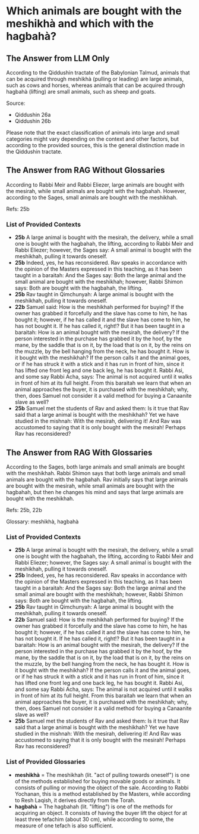 # Which animals are bought with the meshikhà and which with the hagbahà?
## The Answer from LLM Only
According to the Qiddushin tractate of the Babylonian Talmud, animals that can be acquired through meshikhà (pulling or leading) are large animals, such as cows and horses, whereas animals that can be acquired through hagbahà (lifting) are small animals, such as sheep and goats.

Source:
* Qiddushin 26a
* Qiddushin 26b

Please note that the exact classification of animals into large and small categories might vary depending on the context and other factors, but according to the provided sources, this is the general distinction made in the Qiddushin tractate.

## The Answer from RAG Without Glossaries
According to Rabbi Meir and Rabbi Eliezer, large animals are bought with the mesirah, while small animals are bought with the hagbahah. However, according to the Sages, small animals are bought with the meshikhah.

Refs: 25b
### List of Provided Contexts
* **25b** A large animal is bought with the mesirah, the delivery, while a small one is bought with the hagbahah, the lifting, according to Rabbi Meir and Rabbi Eliezer; however, the Sages say: A small animal is bought with the meshikhah, pulling it towards oneself.
* **25b** Indeed, yes, he has reconsidered. Rav speaks in accordance with the opinion of the Masters expressed in this teaching, as it has been taught in a baraitah: And the Sages say: Both the large animal and the small animal are bought with the meshikhah; however, Rabbi Shimon says: Both are bought with the hagbahah, the lifting.
* **25b** Rav taught in Qimchunyah: A large animal is bought with the meshikhah, pulling it towards oneself.
* **22b** Samuel said: How is the meshikhah performed for buying? If the owner has grabbed it forcefully and the slave has come to him, he has bought it; however, if he has called it and the slave has come to him, he has not bought it. If he has called it, right!? But it has been taught in a baraitah: How is an animal bought with the mesirah, the delivery? If the person interested in the purchase has grabbed it by the hoof, by the mane, by the saddle that is on it, by the load that is on it, by the reins on the muzzle, by the bell hanging from the neck, he has bought it. How is it bought with the meshikhah? If the person calls it and the animal goes, or if he has struck it with a stick and it has run in front of him, since it has lifted one front leg and one back leg, he has bought it. Rabbi Asi, and some say Rabbi Acha, says: The animal is not acquired until it walks in front of him at its full height. From this baraitah we learn that when an animal approaches the buyer, it is purchased with the meshikhah; why, then, does Samuel not consider it a valid method for buying a Canaanite slave as well?
* **25b** Samuel met the students of Rav and asked them: Is it true that Rav said that a large animal is bought with the meshikhah? Yet we have studied in the mishnah: With the mesirah, delivering it! And Rav was accustomed to saying that it is only bought with the mesirah! Perhaps Rav has reconsidered?
## The Answer from RAG With Glossaries
According to the Sages, both large animals and small animals are bought with the meshikhah. Rabbi Shimon says that both large animals and small animals are bought with the hagbahah. Rav initially says that large animals are bought with the mesirah, while small animals are bought with the hagbahah, but then he changes his mind and says that large animals are bought with the meshikhah.

Refs: 25b, 22b

Glossary: meshikhà, hagbahà 
### List of Provided Contexts
* **25b** A large animal is bought with the mesirah, the delivery, while a small one is bought with the hagbahah, the lifting, according to Rabbi Meir and Rabbi Eliezer; however, the Sages say: A small animal is bought with the meshikhah, pulling it towards oneself.
* **25b** Indeed, yes, he has reconsidered. Rav speaks in accordance with the opinion of the Masters expressed in this teaching, as it has been taught in a baraitah: And the Sages say: Both the large animal and the small animal are bought with the meshikhah; however, Rabbi Shimon says: Both are bought with the hagbahah, the lifting.
* **25b** Rav taught in Qimchunyah: A large animal is bought with the meshikhah, pulling it towards oneself.
* **22b** Samuel said: How is the meshikhah performed for buying? If the owner has grabbed it forcefully and the slave has come to him, he has bought it; however, if he has called it and the slave has come to him, he has not bought it. If he has called it, right!? But it has been taught in a baraitah: How is an animal bought with the mesirah, the delivery? If the person interested in the purchase has grabbed it by the hoof, by the mane, by the saddle that is on it, by the load that is on it, by the reins on the muzzle, by the bell hanging from the neck, he has bought it. How is it bought with the meshikhah? If the person calls it and the animal goes, or if he has struck it with a stick and it has run in front of him, since it has lifted one front leg and one back leg, he has bought it. Rabbi Asi, and some say Rabbi Acha, says: The animal is not acquired until it walks in front of him at its full height. From this baraitah we learn that when an animal approaches the buyer, it is purchased with the meshikhah; why, then, does Samuel not consider it a valid method for buying a Canaanite slave as well?
* **25b** Samuel met the students of Rav and asked them: Is it true that Rav said that a large animal is bought with the meshikhah? Yet we have studied in the mishnah: With the mesirah, delivering it! And Rav was accustomed to saying that it is only bought with the mesirah! Perhaps Rav has reconsidered?
### List of Provided Glossaries
* **meshikhà** = The meshikhah (lit. "act of pulling towards oneself") is one of the methods established for buying movable goods or animals. It consists of pulling or moving the object of the sale. According to Rabbi Yochanan, this is a method established by the Masters, while according to Resh Laqish, it derives directly from the Torah.
* **hagbahà** = The hagbahah (lit. "lifting") is one of the methods for acquiring an object. It consists of having the buyer lift the object for at least three tefachim (about 30 cm), while according to some, the measure of one tefach is also sufficient.